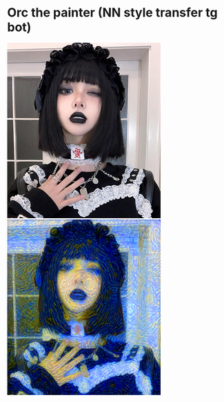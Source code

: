 # Orc the painter (NN style transfer tg bot)

![imagestart](https://github.com/sirion34/orcthepainter_NN-style-transfer/blob/main/Sources/startimg.jpg)
![imageend](https://github.com/sirion34/orcthepainter_NN-style-transfer/blob/main/Sources/endimg.png)

<!-- example of bot work -->
